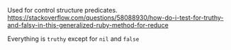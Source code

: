 Used for control structure predicates.
https://stackoverflow.com/questions/58088930/how-do-i-test-for-truthy-and-falsy-in-this-generalized-ruby-method-for-reduce

Everything is `truthy` except for `nil` and `false`